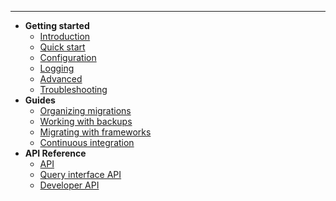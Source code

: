 ----

- **Getting started**
  - [Introduction](/intro)
  - [Quick start](/quick-start)
  - [Configuration](/configuration)
  - [Logging](/logging)
  - [Advanced](/advanced)
  - [Troubleshooting](/troubleshooting)
- **Guides**
  - [Organizing migrations](/organize)
  - [Working with backups](/working-with-backups)
  - [Migrating with frameworks](/migrating-with-frameworks)
  - [Continuous integration](/continuous-integration)
- **API Reference**
  - [API](/api)
  - [Query interface API](/query-interface-api)
  - [Developer API](/dev-api)
